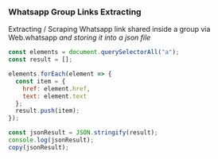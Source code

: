
### Whatsapp Group Links Extracting
Extracting / Scraping Whatsapp link shared inside a group  via Web.whatsapp *and storing it into a json file*

```javascript 
const elements = document.querySelectorAll("a");
const result = [];

elements.forEach(element => {
  const item = {
    href: element.href,
    text: element.text
  };
  result.push(item);
});

const jsonResult = JSON.stringify(result);
console.log(jsonResult);
copy(jsonResult);
```




